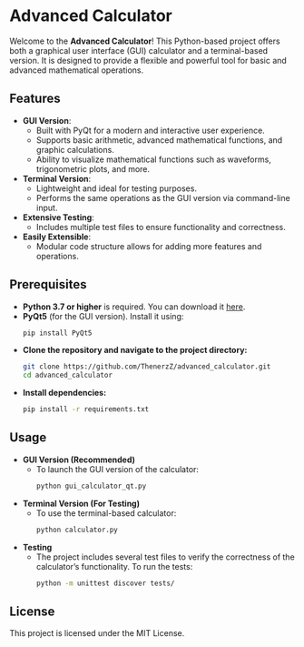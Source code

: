 # Advanced Calculator

Welcome to the **Advanced Calculator**! This Python-based project offers both a graphical user interface (GUI) calculator and a terminal-based version. It is designed to provide a flexible and powerful tool for basic and advanced mathematical operations.

## Features

- **GUI Version**:
  - Built with PyQt for a modern and interactive user experience.
  - Supports basic arithmetic, advanced mathematical functions, and graphic calculations.
  - Ability to visualize mathematical functions such as waveforms, trigonometric plots, and more.
- **Terminal Version**:
  - Lightweight and ideal for testing purposes.
  - Performs the same operations as the GUI version via command-line input.
- **Extensive Testing**:
  - Includes multiple test files to ensure functionality and correctness.
- **Easily Extensible**:
  - Modular code structure allows for adding more features and operations.

## Prerequisites

- **Python 3.7 or higher** is required. You can download it [here](https://www.python.org/downloads/).
- **PyQt5** (for the GUI version). Install it using:
  ```bash
  pip install PyQt5
- **Clone the repository and navigate to the project directory:**
  ```bash
  git clone https://github.com/ThenerzZ/advanced_calculator.git
  cd advanced_calculator
  
- **Install dependencies:**
  ```bash
  pip install -r requirements.txt

## Usage
- **GUI Version (Recommended)**
  - To launch the GUI version of the calculator:
    ```bash
    python gui_calculator_qt.py
- **Terminal Version (For Testing)**
  - To use the terminal-based calculator:
    ```bash
    python calculator.py
- **Testing**
  - The project includes several test files to verify the correctness of the calculator’s functionality. To run the tests:
    ```bash
    python -m unittest discover tests/

## License
This project is licensed under the MIT License.

